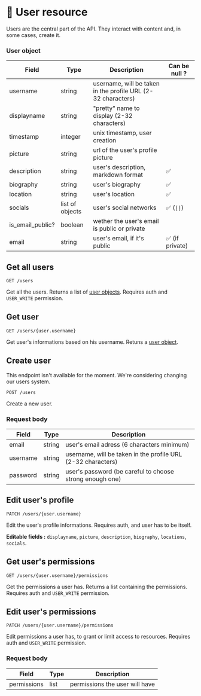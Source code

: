 # 👥 User resource

Users are the central part of the API. They interact with content and, in some cases, create it.

### User object

| Field            | Type            | Description                                                  | Can be null ?   |
| ---------------- | --------------- | ------------------------------------------------------------ | --------------- |
| username         | string          | username, will be taken in the profile URL (2-32 characters) |                 |
| displayname      | string          | "pretty" name to display (2-32 characters)                   |                 |
| timestamp        | integer         | unix timestamp, user creation                                |                 |
| picture          | string          | url of the user's profile picture                            |                 |
| description      | string          | user's description, markdown format                          | ✅              |
| biography        | string          | user's biography                                             | ✅              |
| location         | string          | user's location                                              | ✅              |
| socials          | list of objects | user's social networks                                       | ✅ (`[]`)       |
| is_email_public? | boolean         | wether the user's email is public or private                 |                 |
| email            | string          | user's email, if it's public                                 | ✅ (if private) |

## Get all users

`GET /users`

Get all the users. Returns a list of [user objects](#user-object). Requires auth and `USER_WRITE` permission.

## Get user

`GET /users/{user.username}`

Get user's informations based on his username. Retuns a [user object](#user-object).

## Create user

This endpoint isn't available for the moment. We're considering changing our users system.

`POST /users`

Create a new user.

### Request body

| Field    | Type   | Description                                                  |
| -------- | ------ | ------------------------------------------------------------ |
| email    | string | user's email adress (6 characters minimum)                   |
| username | string | username, will be taken in the profile URL (2-32 characters) |
| password | string | user's password (be careful to choose strong enough one)     |

## Edit user's profile

`PATCH /users/{user.username}`

Edit the user's profile informations. Requires auth, and user has to be itself.

**Editable fields :** `displayname`, `picture`, `description`, `biography`, `locations`, `socials`.

## Get user's permissions

`GET /users/{user.username}/permissions`

Get the permissions a user has. Returns a list containing the permissions. Requires auth and `USER_WRITE` permission.

## Edit user's permissions

`PATCH /users/{user.username}/permissions`

Edit permissions a user has, to grant or limit access to resources. Requires auth and `USER_WRITE` permission.

### Request body

| Field       | Type | Description                    |
| ----------- | ---- | ------------------------------ |
| permissions | list | permissions the user will have |
